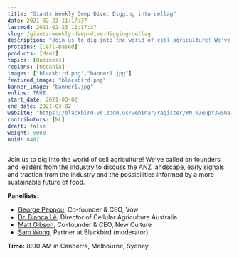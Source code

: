 ```yaml
---
title: "Giants Weekly Deep Dive: Digging into cellag"
date: 2021-02-23 11:17:37
lastmod: 2021-02-23 11:17:37
slug: /giants-weekly-deep-dive-digging-cellag
description: "Join us to dig into the world of cell agriculture! We've called on founders and leaders from the industry to discuss the ANZ landscape, early signals and traction from the industry and the possibilities informed by a more sustainable future of food.Panellists:"
proteins: [Cell-Based]
products: [Meat]
topics: [Business]
regions: [Oceania]
images: ["blackbird.png","banner1.jpg"]
featured_image: "blackbird.png"
banner_image: "banner1.jpg"
online: TRUE
start_date: 2021-03-02
end_date: 2021-03-02
website: "https://blackbird-vc.zoom.us/webinar/register/WN_N3eupY3wSma-71evvKFrIw"
contributors: [NL]
draft: false
weight: 5000
uuid: 8482
---
```

<p>Join us to dig into the world of cell agriculture! We've called on founders and leaders from the industry to discuss the ANZ landscape, early signals and traction from the industry and the possibilities informed by a more sustainable future of food.</p>
<p><strong>Panellists:</strong></p>
<ul>
<li><a href="https://www.linkedin.com/in/peppou/">George Peppou</a>, Co-founder & CEO, Vow</li>
<li><a href="https://www.linkedin.com/in/bianca-le/">Dr. Bianca Lê</a>, Director of Cellular Agriculture Australia</li>
<li><a href="https://www.linkedin.com/in/mattgibsonnz/">Matt Gibson</a>, Co-founder & CEO, New Culture</li>
<li><a href="https://www.linkedin.com/in/samanthawong/">Sam Wong</a>, Partner at Blackbird (moderator)</li>
</ul>
<p><strong>Time:</strong> 8:00 AM in Canberra, Melbourne, Sydney</p>
